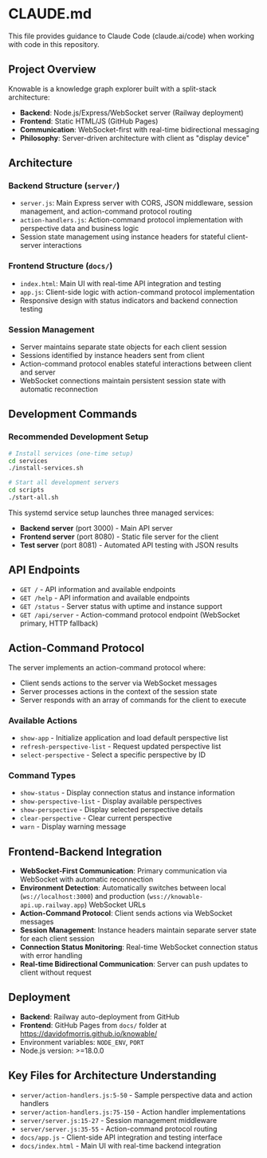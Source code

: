 # CLAUDE.md

This file provides guidance to Claude Code (claude.ai/code) when working with code in this repository.

## Project Overview

Knowable is a knowledge graph explorer built with a split-stack architecture:
- **Backend**: Node.js/Express/WebSocket server (Railway deployment)
- **Frontend**: Static HTML/JS (GitHub Pages)
- **Communication**: WebSocket-first with real-time bidirectional messaging
- **Philosophy**: Server-driven architecture with client as "display device"

## Architecture

### Backend Structure (`server/`)
- `server.js`: Main Express server with CORS, JSON middleware, session management, and action-command protocol routing
- `action-handlers.js`: Action-command protocol implementation with perspective data and business logic
- Session state management using instance headers for stateful client-server interactions

### Frontend Structure (`docs/`)
- `index.html`: Main UI with real-time API integration and testing
- `app.js`: Client-side logic with action-command protocol implementation
- Responsive design with status indicators and backend connection testing

### Session Management
- Server maintains separate state objects for each client session
- Sessions identified by instance headers sent from client
- Action-command protocol enables stateful interactions between client and server
- WebSocket connections maintain persistent session state with automatic reconnection

## Development Commands

### Recommended Development Setup
```bash
# Install services (one-time setup)
cd services
./install-services.sh

# Start all development servers
cd scripts
./start-all.sh
```

This systemd service setup launches three managed services:
- **Backend server** (port 3000) - Main API server
- **Frontend server** (port 8080) - Static file server for the client  
- **Test server** (port 8081) - Automated API testing with JSON results

## API Endpoints

- `GET /` - API information and available endpoints
- `GET /help` - API information and available endpoints
- `GET /status` - Server status with uptime and instance support
- `GET /api/server` - Action-command protocol endpoint (WebSocket primary, HTTP fallback)

## Action-Command Protocol

The server implements an action-command protocol where:
- Client sends actions to the server via WebSocket messages
- Server processes actions in the context of the session state
- Server responds with an array of commands for the client to execute

### Available Actions
- `show-app` - Initialize application and load default perspective list
- `refresh-perspective-list` - Request updated perspective list
- `select-perspective` - Select a specific perspective by ID

### Command Types
- `show-status` - Display connection status and instance information
- `show-perspective-list` - Display available perspectives
- `show-perspective` - Display selected perspective details
- `clear-perspective` - Clear current perspective
- `warn` - Display warning message

## Frontend-Backend Integration

- **WebSocket-First Communication**: Primary communication via WebSocket with automatic reconnection
- **Environment Detection**: Automatically switches between local (`ws://localhost:3000`) and production (`wss://knowable-api.up.railway.app`) WebSocket URLs
- **Action-Command Protocol**: Client sends actions via WebSocket messages
- **Session Management**: Instance headers maintain separate server state for each client session
- **Connection Status Monitoring**: Real-time WebSocket connection status with error handling
- **Real-time Bidirectional Communication**: Server can push updates to client without request

## Deployment

- **Backend**: Railway auto-deployment from GitHub
- **Frontend**: GitHub Pages from `docs/` folder at https://davidofmorris.github.io/knowable/
- Environment variables: `NODE_ENV`, `PORT`
- Node.js version: >=18.0.0

## Key Files for Architecture Understanding

- `server/action-handlers.js:5-50` - Sample perspective data and action handlers
- `server/action-handlers.js:75-150` - Action handler implementations
- `server/server.js:15-27` - Session management middleware
- `server/server.js:35-55` - Action-command protocol routing
- `docs/app.js` - Client-side API integration and testing interface
- `docs/index.html` - Main UI with real-time backend integration